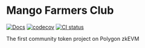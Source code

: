 # Mango Farmers Club

[![Docs](https://img.shields.io/badge/docs-%F0%9F%93%84-blue)](https://docs.mangofarmers.club/)
[![codecov](https://codecov.io/gh/clober-dex/mango-farmers-club/branch/main/graph/badge.svg?token=X4AUHGU630)](https://codecov.io/gh/clober-dex/mango-farmers-club)
[![CI status](https://github.com/clober-dex/mango-farmers-club/actions/workflows/test.yaml/badge.svg)](https://github.com/clober-dex/mango-farmers-club/actions/workflows/test.yaml)

The first community token project on Polygon zkEVM

